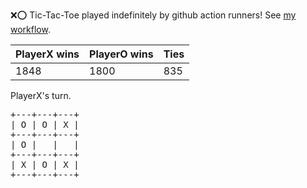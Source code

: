 :x::o: Tic-Tac-Toe played indefinitely by github action runners! See [my workflow](.github/workflows/play.yaml).

|PlayerX wins|PlayerO wins|Ties|
|-|-|-|
|1848|1800|835|

PlayerX's turn.

<pre>
+---+---+---+
| O | O | X |
+---+---+---+
| O |   |   |
+---+---+---+
| X | O | X |
+---+---+---+
</pre>
